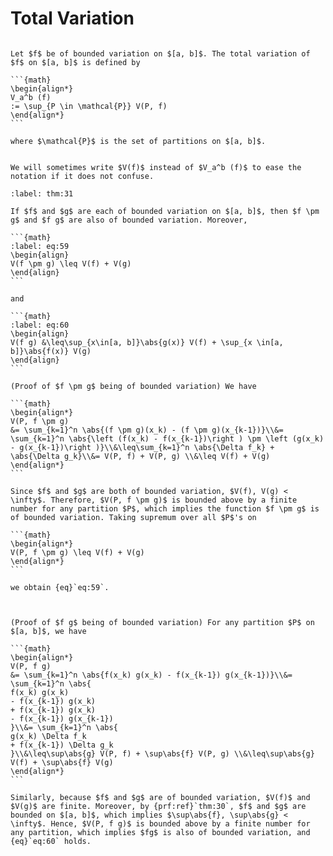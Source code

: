 # Total Variation

````{prf:definition}

Let $f$ be of bounded variation on $[a, b]$. The total variation of $f$ on $[a, b]$ is defined by 

```{math}
\begin{align*}
V_a^b (f) 
:= \sup_{P \in \mathcal{P}} V(P, f) 
\end{align*}
```

where $\mathcal{P}$ is the set of partitions on $[a, b]$.

````

````{prf:remark}

We will sometimes write $V(f)$ instead of $V_a^b (f)$ to ease the notation if it does not confuse.

````

````{prf:theorem}
:label: thm:31

If $f$ and $g$ are each of bounded variation on $[a, b]$, then $f \pm g$ and $f g$ are also of bounded variation. Moreover, 

```{math}
:label: eq:59
\begin{align}
V(f \pm g) \leq V(f) + V(g) 
\end{align}
```

and 

```{math}
:label: eq:60
\begin{align}
V(f g) &\leq\sup_{x\in[a, b]}\abs{g(x)} V(f) + \sup_{x \in[a, b]}\abs{f(x)} V(g)
\end{align}
```

````

````{prf:proof}
(Proof of $f \pm g$ being of bounded variation) We have 

```{math}
\begin{align*}
V(P, f \pm g)
&= \sum_{k=1}^n \abs{(f \pm g)(x_k) - (f \pm g)(x_{k-1})}\\&= \sum_{k=1}^n \abs{\left (f(x_k) - f(x_{k-1})\right ) \pm \left (g(x_k) - g(x_{k-1})\right )}\\&\leq\sum_{k=1}^n \abs{\Delta f_k} + \abs{\Delta g_k}\\&= V(P, f) + V(P, g) \\&\leq V(f) + V(g)
\end{align*}
```

Since $f$ and $g$ are both of bounded variation, $V(f), V(g) < \infty$. Therefore, $V(P, f \pm g)$ is bounded above by a finite number for any partition $P$, which implies the function $f \pm g$ is of bounded variation. Taking supremum over all $P$'s on 

```{math}
\begin{align*}
V(P, f \pm g) \leq V(f) + V(g)
\end{align*}
```

we obtain {eq}`eq:59`.



(Proof of $f g$ being of bounded variation) For any partition $P$ on $[a, b]$, we have 

```{math}
\begin{align*}
V(P, f g)
&= \sum_{k=1}^n \abs{f(x_k) g(x_k) - f(x_{k-1}) g(x_{k-1})}\\&= \sum_{k=1}^n \abs{
f(x_k) g(x_k) 
- f(x_{k-1}) g(x_k) 
+ f(x_{k-1}) g(x_k) 
- f(x_{k-1}) g(x_{k-1})
}\\&= \sum_{k=1}^n \abs{
g(x_k) \Delta f_k
+ f(x_{k-1}) \Delta g_k
}\\&\leq\sup\abs{g} V(P, f) + \sup\abs{f} V(P, g) \\&\leq\sup\abs{g} V(f) + \sup\abs{f} V(g)
\end{align*}
```

Similarly, because $f$ and $g$ are of bounded variation, $V(f)$ and $V(g)$ are finite. Moreover, by {prf:ref}`thm:30`, $f$ and $g$ are bounded on $[a, b]$, which implies $\sup\abs{f}, \sup\abs{g} < \infty$. Hence, $V(P, f g)$ is bounded above by a finite number for any partition, which implies $fg$ is also of bounded variation, and {eq}`eq:60` holds.

````
